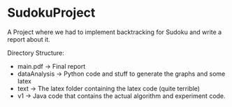 # SudokuProject
A Project where we had to implement backtracking for Sudoku and write a report about it.

Directory Structure:
- main.pdf -> Final report
- dataAnalysis -> Python code and stuff to generate the graphs and some latex
- text -> The latex folder containing the latex code (quite terrible)
- v1 -> Java code that contains the actual algorithm and experiment code.
